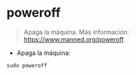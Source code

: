 # poweroff

> Apaga la máquina.
> Más información: <https://www.manned.org/poweroff>.

- Apaga la máquina:

`sudo poweroff`
